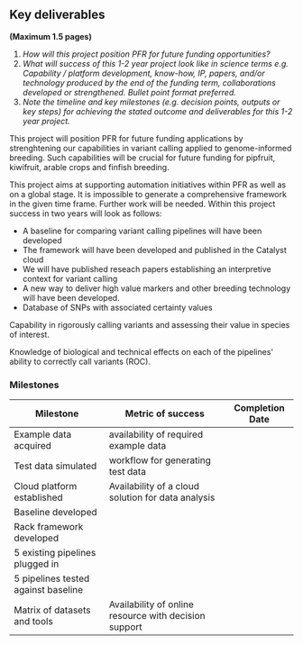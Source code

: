 ## Key deliverables
**(Maximum 1.5 pages)**
1. _How will this project position PFR for future funding opportunities?_
2. _What will success of this 1-2 year project look like in science terms  e.g. Capability / platform development, know-how, IP, papers, and/or technology produced by the end of the funding term, collaborations developed or strengthened. Bullet point format preferred._
3. _Note the timeline and key milestones (e.g. decision points, outputs or key steps) for achieving the stated outcome and deliverables for this 1-2 year project._


This project will position PFR for future funding applications by strenghtening our capabilities in variant calling applied to genome-informed breeding. Such capabilities will be crucial for future funding for pipfruit, kiwifruit, arable crops and finfish breeding. 

This project aims at supporting automation initiatives within PFR as well as on a global stage. It is impossible to generate a comprehensive framework in the given time frame. Further work will be needed. Within this project success in two years will look as follows:

- A baseline for comparing variant calling pipelines will have been developed
- The framework will have been developed and published in the Catalyst cloud
- We will have published reseach papers establishing an interpretive context for variant calling
- A new way to deliver high value markers and other breeding technology will have been developed.
- Database of SNPs with associated certainty values

Capability in rigorously calling variants and assessing their value in species of interest.

Knowledge of biological and technical effects on each of the pipelines' ability
to correctly call variants (ROC).






### Milestones

| Milestone                              | Metric of success | Completion Date |
|----------------------------------------|-------------------|-----------------|
| Example data acquired                  | availability of required example data |                 |
| Test data simulated                    | workflow for generating test data |                 |
| Cloud platform established             | Availability of a cloud solution for data analysis |                 |
| Baseline developed                     |                   |                 |
| Rack framework developed               |                   |                 |
| 5 existing pipelines plugged in        |                   |                 |
| 5 pipelines tested against baseline    |                   |                 |
| Matrix of datasets and tools           | Availability of online resource with decision support |  |

